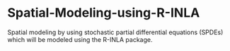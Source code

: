 # Spatial-Modeling-using-R-INLA
Spatial modeling by using stochastic partial differential equations (SPDEs) which will be modeled using the R-INLA package.
